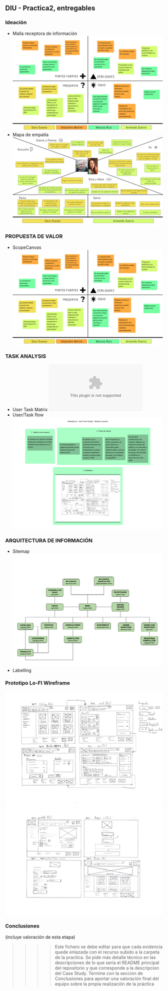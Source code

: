 ## DIU - Practica2, entregables

### Ideación 
* Malla receptora de información
  ![Malla receptora de información](Resources/Feedback_Capture_Grid.png)
* Mapa de empatía
  ![Mapa de empatía](Resources/Empathy_Mapping.png)


### PROPUESTA DE VALOR
* ScopeCanvas
![ScopeCanvas](Resources/Feedback_Capture_Grid.png)

### TASK ANALYSIS

* User Task Matrix
  ![ScopeCanvas](Resources/Matriz_tareas.xlsx)
* User/Task flow
![ScopeCanvas](Resources/User_Flow_Design.png)


### ARQUITECTURA DE INFORMACIÓN

* Sitemap
  ![ScopeCanvas](Resources/SiteMap.png)
* Labelling 


### Prototipo Lo-FI Wireframe 
![Wireframe1](Resources/wireframes2.jpg)
![Wireframe2](Resources/wireframes1.jpg)

### Conclusiones  
(incluye valoración de esta etapa)


>>>> Este fichero se debe editar para que cada evidencia quede enlazada con el recurso subido a la carpeta de la practica. Se pide más detalle técnico en las descripciones de lo que sería el README principal del repositorio y que corresponde a la descripcion del Case Study.
>>>> Termine con la seccion de Conclusiones para aportar una valoración final del equipo sobre la propia realización de la práctica

